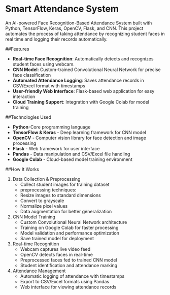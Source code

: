 # Smart Attendance System
An AI-powered Face Recognition-Based Attendance System built with Python, TensorFlow, Keras, OpenCV, Flask, and CNN. This project automates the process of taking attendance by recognizing student faces in real time and logging their records automatically.

##Features 
- **Real-time Face Recognition**: Automatically detects and recognizes student faces using webcam.
- **CNN Model**: Custom-trained Convolutional Neural Network for precise face classification
- **Automated Attendance Logging**: Saves attendance records in CSV/Excel format with timestamps
- **User-friendly Web Interface**: Flask-based web application for easy interaction
- **Cloud Training Support**: Integration with Google Colab for model training

##Technologies Used
- **Python**-Core programming language
- **TensorFlow & Keras** - Deep learning framework for CNN model
- **OpenCV** - Computer vision library for face detection and image processing
- **Flask** - Web framework for user interface
- **Pandas** - Data manipulation and CSV/Excel file handling
- **Google Colab** - Cloud-based model training environment

##How It Works

1. Data Collection & Preprocessing
   - Collect student images for training dataset
   -  preprocessing techniques:
   - Resize images to standard dimensions
   - Convert to grayscale
   - Normalize pixel values
   - Data augmentation for better generalization
2. CNN Model Training
   - Custom Convolutional Neural Network architecture
   - Training on Google Colab for faster processing
   - Model validation and performance optimization
   - Save trained model for deployment
3. Real-time Recognition
   - Webcam captures live video feed
   - OpenCV detects faces in real-time
   - Preprocessed faces fed to trained CNN model
   - Student identification and attendance marking
4. Attendance Management
   - Automatic logging of attendance with timestamps
   - Export to CSV/Excel formats using Pandas
   - Web interface for viewing attendance records


